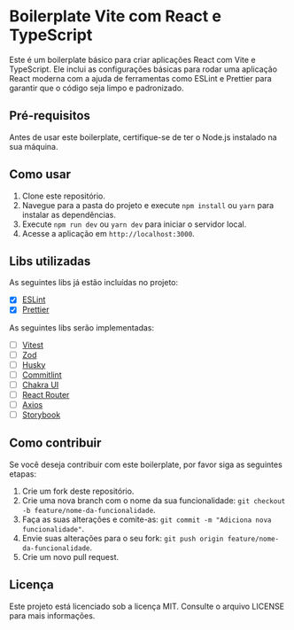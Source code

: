 # Boilerplate Vite com React e TypeScript

Este é um boilerplate básico para criar aplicações React com Vite e TypeScript. Ele inclui as configurações básicas para rodar uma aplicação React moderna com a ajuda de ferramentas como ESLint e Prettier para garantir que o código seja limpo e padronizado. 

## Pré-requisitos

Antes de usar este boilerplate, certifique-se de ter o Node.js instalado na sua máquina.

## Como usar

1. Clone este repositório.
2. Navegue para a pasta do projeto e execute `npm install` ou `yarn` para instalar as dependências.
3. Execute `npm run dev` ou `yarn dev` para iniciar o servidor local.
4. Acesse a aplicação em `http://localhost:3000`.

## Libs utilizadas

As seguintes libs já estão incluídas no projeto:

- [x] [ESLint](https://eslint.org/)
- [x] [Prettier](https://prettier.io/)

As seguintes libs serão implementadas:

- [ ] [Vitest](https://vitest.netlify.app/)
- [ ] [Zod](https://github.com/vriad/zod)
- [ ] [Husky](https://typicode.github.io/husky/#/)
- [ ] [Commitlint](https://commitlint.js.org/)
- [ ] [Chakra UI](https://chakra-ui.com/)
- [ ] [React Router](https://reactrouter.com/)
- [ ] [Axios](https://axios-http.com/)
- [ ] [Storybook](https://storybook.js.org/)

## Como contribuir

Se você deseja contribuir com este boilerplate, por favor siga as seguintes etapas:

1. Crie um fork deste repositório.
2. Crie uma nova branch com o nome da sua funcionalidade: `git checkout -b feature/nome-da-funcionalidade`.
3. Faça as suas alterações e comite-as: `git commit -m "Adiciona nova funcionalidade"`.
4. Envie suas alterações para o seu fork: `git push origin feature/nome-da-funcionalidade`.
5. Crie um novo pull request. 

## Licença

Este projeto está licenciado sob a licença MIT. Consulte o arquivo LICENSE para mais informações.
